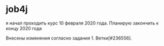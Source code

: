 ﻿# job4j
я начал проходить курс 10 февраля 2020 года. Планирую закончить к концу 2020 года

Внесены изменения согласно задания 1. Ветки[#236556].